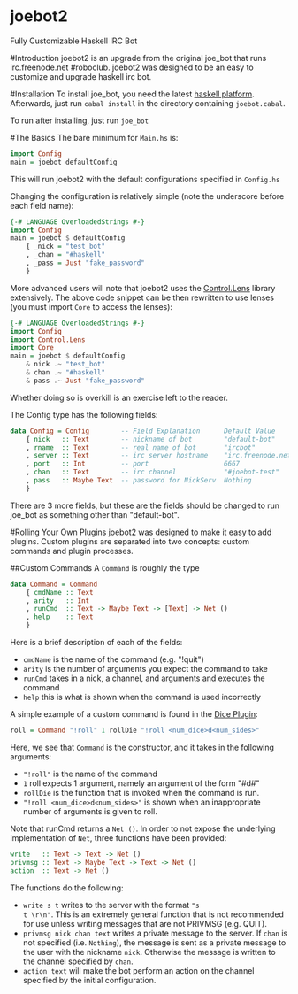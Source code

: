 joebot2
=======

Fully Customizable Haskell IRC Bot

#Introduction
joebot2 is an upgrade from the original joe\_bot that runs irc.freenode.net #roboclub.
joebot2 was designed to be an easy to customize and upgrade haskell irc bot.

#Installation
To install joe\_bot, you need the latest [haskell platform](http://www.haskell.org).
Afterwards, just run <code>cabal install</code> in the directory containing
<code>joebot.cabal</code>.

To run after installing, just run <code>joe\_bot</code>

#The Basics
The bare minimum for <code>Main.hs</code> is:
```haskell
import Config
main = joebot defaultConfig
```
This will run joebot2 with the default configurations specified in <code>Config.hs</code>

Changing the configuration is relatively simple (note the underscore before each field name):
```haskell
{-# LANGUAGE OverloadedStrings #-}
import Config
main = joebot $ defaultConfig
    { _nick = "test_bot"
    , _chan = "#haskell"
    , _pass = Just "fake_password"
    }
```

More advanced users will note that joebot2 uses the 
[Control.Lens](https://github.com/ekmett/lens#lens-lenses-folds-and-traversals)
library extensively. The above code snippet can be then rewritten to use lenses
(you must import <code>Core</code> to access the lenses):
```haskell
{-# LANGUAGE OverloadedStrings #-}
import Config
import Control.Lens
import Core
main = joebot $ defaultConfig 
    & nick .~ "test_bot"
    & chan .~ "#haskell"
    & pass .~ Just "fake_password"
```
Whether doing so is overkill is an exercise left to the reader.

The Config type has the following fields:
```haskell
data Config = Config        -- Field Explanation      Default Value
    { nick   :: Text        -- nickname of bot        "default-bot"
    , rname  :: Text        -- real name of bot       "ircbot" 
    , server :: Text        -- irc server hostname    "irc.freenode.net"
    , port   :: Int         -- port                   6667
    , chan   :: Text        -- irc channel            "#joebot-test"
    , pass   :: Maybe Text  -- password for NickServ  Nothing
    }
```
There are 3 more fields, but these are the fields should be
changed to run joe\_bot as something other than "default-bot".

#Rolling Your Own Plugins
joebot2 was designed to make it easy to add plugins. Custom plugins are separated into
two concepts: custom commands and plugin processes.

##Custom Commands
A <code>Command</code> is roughly the type
```haskell
data Command = Command
    { cmdName :: Text
    , arity   :: Int
    , runCmd  :: Text -> Maybe Text -> [Text] -> Net ()
    , help    :: Text
    }
```
Here is a brief description of each of the fields:
- <code>cmdName</code> is the name of the command (e.g. "!quit")
- <code>arity</code> is the number of arguments you expect the command to take
- <code>runCmd</code> takes in a nick, a channel, and arguments and executes the command
- <code>help</code> this is what is shown when the command is used incorrectly

A simple example of a custom command is found in the 
[Dice Plugin](https://github.com/joeschmo/joebot2/blob/master/src/Dice/Base.hs):
```haskell
roll = Command "!roll" 1 rollDie "!roll <num_dice>d<num_sides>"
```
Here, we see that <code>Command</code> is the constructor, and it takes in the
following arguments:
- <code>"!roll"</code> is the name of the command
- <code>1</code> roll expects 1 argument, namely an argument of the form "#d#"
- <code>rollDie</code> is the function that is invoked when the command is run.
- <code>"!roll <num_dice>d<num_sides>"</code> is shown when an inappropriate number of arguments
is given to roll.

Note that runCmd returns a <code>Net ()</code>. In order to not expose the underlying
implementation of <code>Net</code>, three functions have been provided:
```haskell
write   :: Text -> Text -> Net ()
privmsg :: Text -> Maybe Text -> Text -> Net ()
action  :: Text -> Net ()
```
The functions do the following:
- <code>write s t</code> writes to the server with the format <code>"s t \r\n"</code>. This is an
extremely general function that is not recommended for use unless writing messages that are not PRIVMSG
(e.g. QUIT).
- <code>privmsg nick chan text</code> writes a private message to the server. If <code>chan</code> is not specified
(i.e. <code>Nothing</code>), the message is sent as a private message to the user with the nickname 
<code>nick</code>. Otherwise the message is written to the channel specified by <code>chan</code>.
- <code>action text</code> will make the bot perform an action on the channel specified by the initial
configuration.
